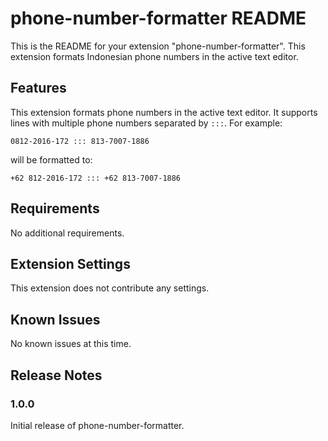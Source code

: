 # phone-number-formatter README

This is the README for your extension "phone-number-formatter". This extension formats Indonesian phone numbers in the active text editor.

## Features

This extension formats phone numbers in the active text editor. It supports lines with multiple phone numbers separated by `:::`.
For example:
```
0812-2016-172 ::: 813-7007-1886
```
will be formatted to:
```
+62 812-2016-172 ::: +62 813-7007-1886
```

## Requirements

No additional requirements.

## Extension Settings

This extension does not contribute any settings.

## Known Issues

No known issues at this time.

## Release Notes

### 1.0.0

Initial release of phone-number-formatter.


